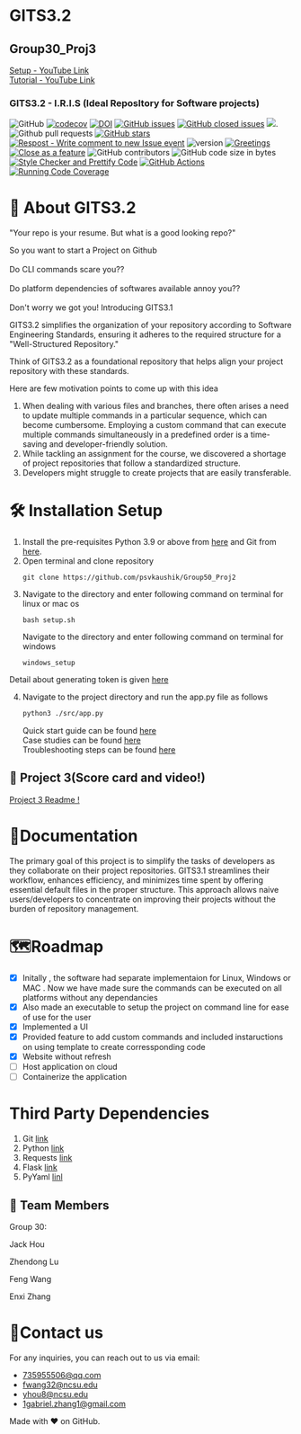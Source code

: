 # GITS3.2
## Group30_Proj3

[Setup - YouTube Link](https://www.youtube.com/watch?v=3JSH69fN-iU)  
[Tutorial - YouTube Link](https://www.youtube.com/watch?v=ESP3zT4LMaM)

### GITS3.2 - I.R.I.S (Ideal ReposItory for Software projects)

![GitHub](https://img.shields.io/github/license/psvkaushik/Group50_Proj2)
[![codecov](https://codecov.io/gh/psvkaushik/Group50_Proj2/graph/badge.svg?token=3QCL57IUZF)](https://codecov.io/gh/psvkaushik/Group50_Proj2)
[![DOI](https://zenodo.org/badge/DOI/10.5281/zenodo.10023548.svg)](https://doi.org/10.5281/zenodo.10023548)
[![GitHub issues](https://img.shields.io/github/issues/psvkaushik/Group50_Proj2)](https://github.com/psvkaushik/Group50_Proj2/issues?q=is%3Aopen+is%3Aissue)
[![GitHub closed issues](https://img.shields.io/github/issues-closed/psvkaushik/Group50_Proj2)](https://github.com/psvkaushik/Group50_Proj2/issues?q=is%3Aissue+is%3Aclosed)
[![](https://tokei.rs/b1/github/psvkaushik/Group50_Proj2)](https://github.com/psvkaushik/Group50_Proj2).
![Github pull requests](https://img.shields.io/github/issues-pr/psvkaushik/Group50_Proj2)
[![GitHub stars](https://badgen.net/github/stars/psvkaushik/Group50_Proj2)](https://badgen.net/github/stars/psvkaushik/Group50_Proj2)
[![Respost - Write comment to new Issue event](https://github.com/psvkaushik/Group50_Proj2/actions/workflows/Respost.yml/badge.svg)](https://github.com/psvkaushik/Group50_Proj2/actions/workflows/Respost.yml)
![version](https://img.shields.io/badge/version-4.1-blue)
[![Greetings](https://github.com/psvkaushik/Group50_Proj2/actions/workflows/greetings.yml/badge.svg)](https://github.com/psvkaushik/Group50_Proj2/actions/workflows/greetings.yml)
[![Close as a feature](https://github.com/psvkaushik/Group50_Proj2/actions/workflows/close_as_a_feature.yml/badge.svg)](https://github.com/psvkaushik/Group50_Proj2/actions/workflows/close_as_a_feature.yml)
![GitHub contributors](https://img.shields.io/github/contributors/psvkaushik/Group50_Proj2)
![GitHub code size in bytes](https://img.shields.io/github/languages/code-size/psvkaushik/Group50_Proj2)
[![Style Checker and Prettify Code](https://github.com/psvkaushik/Group50_Proj2/actions/workflows/Style_Checker_and_Prettify_Code.yml/badge.svg)](https://github.com/psvkaushik/Group50_Proj2/actions/workflows/Style_Checker_and_Prettify_Code.yml)
[![GitHub Actions](https://github.com/psvkaushik/Group50_Proj2/actions/workflows/build_test.yaml/badge.svg)](https://github.com/psvkaushik/Group50_Proj2/actions/workflows/build_test.yaml)
[![Running Code Coverage](https://github.com/psvkaushik/Group50_Proj2/actions/workflows/codecov.yml/badge.svg)](https://github.com/psvkaushik/Group50_Proj2/actions/workflows/codecov.yml)

# 🧐 About GITS3.2

"Your repo is your resume. But what is a good looking repo?"

So you want to start a Project on Github <br><br>
Do CLI commands scare you?? <br><br>
Do platform dependencies of softwares available annoy you?? <br><br>
Don't worry we got you! Introducing GITS3.1

GITS3.2 simplifies the organization of your repository according to Software Engineering Standards, ensuring it adheres to the required structure for a "Well-Structured Repository."

Think of GITS3.2 as a foundational repository that helps align your project repository with these standards.

Here are few motivation points to come up with this idea

1. When dealing with various files and branches, there often arises a need to update multiple commands in a particular sequence, which can become cumbersome. Employing a custom command that can execute multiple commands simultaneously in a predefined order is a time-saving and developer-friendly solution.
2. While tackling an assignment for the course, we discovered a shortage of project repositories that follow a standardized structure.
3. Developers might struggle to create projects that are easily transferable.

# 🛠️ Installation Setup

1. Install the pre-requisites Python 3.9 or above from [here](https://www.python.org/downloads/) and Git from [here](https://git-scm.com/downloads).
2. Open terminal and clone repository
   ```
   git clone https://github.com/psvkaushik/Group50_Proj2
   ```
3. Navigate to the directory and enter following command on terminal for linux or mac os
   ```
   bash setup.sh
   ```
   Navigate to the directory and enter following command on terminal for windows
   ```
   windows_setup
   ```

Detail about generating token is given [here](https://docs.github.com/en/authentication/keeping-your-account-and-data-secure/managing-your-personal-access-tokens)

4. Navigate to the project directory and run the app.py file as follows
   ```bash
   python3 ./src/app.py
   ```
   Quick start guide can be found [here](https://github.com/psvkaushik/Group50_Proj2/blob/main/docs/Quick_start_guide.md)\
   Case studies can be found [here](https://github.com/psvkaushik/Group50_Proj2/blob/main/docs/case_study.md)  
   Troubleshooting steps can be found [here](https://github.com/psvkaushik/Group50_Proj2/blob/main/docs/Troubleshooting_guide.md)


## 📝 Project 3(Score card and video!) </a>
<span style="color:blue">[Project 3 Readme !](proj3/README.md)</span>


# 📝Documentation

The primary goal of this project is to simplify the tasks of developers as they collaborate on their project repositories. GITS3.1 streamlines their workflow, enhances efficiency, and minimizes time spent by offering essential default files in the proper structure. This approach allows naive users/developers to concentrate on improving their projects without the burden of repository management.

# 🗺️Roadmap

- [x] Initally , the software had separate implementaion for Linux, Windows or MAC . Now we have made sure the commands can be executed on all platforms without any dependancies
- [x] Also made an executable to setup the project on command line for ease of use for the user
- [x] Implemented a UI
- [x] Provided feature to add custom commands and included instaructions on using template to create corressponding code
- [x] Website without refresh
- [ ] Host application on cloud
- [ ] Containerize the application

# Third Party Dependencies

1. Git [link](https://github.com/git-guides/install-git)
2. Python [link](https://www.python.org/downloads/)
3. Requests [link](https://pypi.org/project/requests/)
4. Flask [link](https://flask.palletsprojects.com/en/3.0.x/installation/#python-version)
5. PyYaml [linl](https://pypi.org/project/PyYAML/)



## 👥 Team Members <a name="TeamMember"></a>
Group 30:

Jack Hou	

Zhendong Lu	

Feng Wang

Enxi Zhang

# 📇Contact us

For any inquiries, you can reach out to us via email:

- [735955506@qq.com](mailto:1.735955506@qq.com)
- [fwang32@ncsu.edu](mailto:fwang32@ncsu.edu)
- [yhou8@ncsu.edu](mailto:yhou8@ncsu.edu)
- [1gabriel.zhang1@gmail.com](mailto:1gabriel.zhang1@gmail.com)

Made with ❤️ on GitHub.
